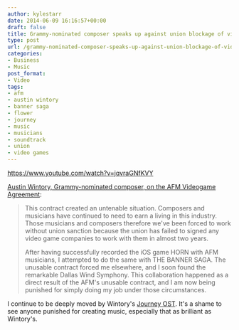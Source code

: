 ```yaml
---
author: kylestarr
date: 2014-06-09 16:16:57+00:00
draft: false
title: Grammy-nominated composer speaks up against union blockage of video game recordings
type: post
url: /grammy-nominated-composer-speaks-up-against-union-blockage-of-video-game-recordings/
categories:
- Business
- Music
post_format:
- Video
tags:
- afm
- austin wintory
- banner saga
- flower
- journey
- music
- musicians
- soundtrack
- union
- video games
---
```


https://www.youtube.com/watch?v=jqvraGNfKVY

[Austin Wintory, Grammy-nominated composer, on the AFM Videogame Agreement](https://www.youtube.com/watch?v=jqvraGNfKVY):


<blockquote>This contract created an untenable situation. Composers and musicians have continued to need to earn a living in this industry. Those musicians and composers therefore we've been forced to work without union sanction because the union has failed to signed any video game companies to work with them in almost two years.

After having successfully recorded the iOS game HORN with AFM musicians, I attempted to do the same with THE BANNER SAGA. The unusable contract forced me elsewhere, and I soon found the remarkable Dallas Wind Symphony. This collaboration happened as a direct result of the AFM's unusable contract, and I am now being punished for simply doing my job under those circumstances.</blockquote>


I continue to be deeply moved by Wintory's [Journey OST](https://itunes.apple.com/us/album/journey-original-soundtrack/id511359368?uo=4&at=1l3v2y3&ct=TSOG). It's a shame to see anyone punished for creating music, especially that as brilliant as Wintory's.
